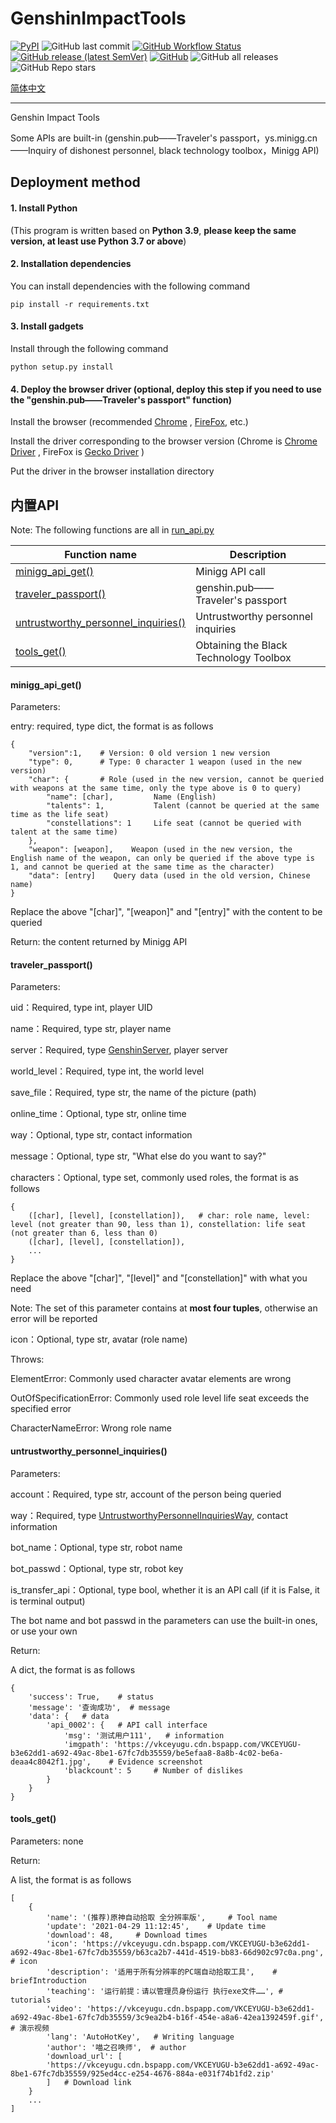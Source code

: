 # GenshinImpactTools

[![PyPI](https://img.shields.io/pypi/v/GenshinImpactTools)]("https://pypi.org/project/GenshinImpactTools/")
![GitHub last commit](https://img.shields.io/github/last-commit/MingxuanGame/GenshinImpactTools)
[![GitHub Workflow Status](https://img.shields.io/github/workflow/status/MingxuanGame/GenshinImpactTools/Upload%20to%20PyPI)](https://github.com/MingxuanGame/GenshinImpactTools/actions/workflows/job.yml)
[![GitHub release (latest SemVer)](https://img.shields.io/github/v/release/MingxuanGame/GenshinImpactTools)](https://github.com/MingxuanGame/GenshinImpactTools/releases)
[![GitHub](https://img.shields.io/github/license/MingxuanGame/GenshinImpactTools)](https://github.com/MingxuanGame/GenshinImpactTools/blob/master/LICENSE)
![GitHub all releases](https://img.shields.io/github/downloads/MingxuanGame/GenshinImpactTools/total)
![GitHub Repo stars](https://img.shields.io/github/stars/MingxuanGame/GenshinImpactTools)

[简体中文](docs/README_CN.md)

---

Genshin Impact Tools

Some APIs are built-in (genshin.pub——Traveler's passport，ys.minigg.cn——Inquiry of dishonest personnel, black technology
toolbox，Minigg API)

Deployment method
---

#### 1. Install Python

(This program is written based on **Python 3.9**, **please keep the same version, at least use Python 3.7 or above**)

#### 2. Installation dependencies

You can install dependencies with the following command

```shell
pip install -r requirements.txt
```

#### 3. Install gadgets

Install through the following command

```shell
python setup.py install
```

#### 4. Deploy the browser driver (optional, deploy this step if you need to use the "genshin.pub——Traveler's passport" function)

Install the browser (recommended [Chrome](https://www.google.cn/chrome/index.html)
, [FireFox](https://www.firefox.com.cn), etc.)

Install the driver corresponding to the browser version (Chrome
is [Chrome Driver]([chromedriver.storage.googleapis.com/index.html](http://chromedriver.storage.googleapis.com/index.html))
, FireFox is [Gecko Driver](https://github.com/mozilla/geckodriver/releases) )

Put the driver in the browser installation directory

内置API
---

Note: The following functions are all in [run_api.py](GenshinImpactTools/run_api.py)

| Function name                              | Description                 |
| ----------------------------------- | -------------------- |
| [minigg_api_get()](#f1)              | Minigg API call       |
| [traveler_passport()](#f2)                 | genshin.pub——Traveler's passport |
| [untrustworthy_personnel_inquiries()](#f3) | Untrustworthy personnel inquiries         |
| [tools_get()](#f4)                         | Obtaining the Black Technology Toolbox     |

#### <span id="f1">minigg_api_get()</span>

Parameters:

entry: required, type dict, the format is as follows

```
{
    "version":1,    # Version: 0 old version 1 new version
    "type": 0,      # Type: 0 character 1 weapon (used in the new version)
    "char": {       # Role (used in the new version, cannot be queried with weapons at the same time, only the type above is 0 to query)
        "name": [char],         Name (English)
        "talents": 1,           Talent (cannot be queried at the same time as the life seat)
        "constellations": 1     Life seat (cannot be queried with talent at the same time)
    },
    "weapon": [weapon],    Weapon (used in the new version, the English name of the weapon, can only be queried if the above type is 1, and cannot be queried at the same time as the character)
    "data": [entry]    Query data (used in the old version, Chinese name)
}
```

Replace the above "[char]", "[weapon]" and "[entry]" with the content to be queried

Return: the content returned by Minigg API

#### <span id="f2">traveler_passport()</span>

Parameters:

uid：Required, type int, player UID

name：Required, type str, player name

server：Required, type [GenshinServer](GenshinImpactTools/run_api.py), player server

world_level：Required, type int, the world level

save_file：Required, type str, the name of the picture (path)

online_time：Optional, type str, online time

way：Optional, type str, contact information

message：Optional, type str, "What else do you want to say?"

characters：Optional, type set, commonly used roles, the format is as follows

```
{
    ([char], [level], [constellation]),   # char: role name, level: level (not greater than 90, less than 1), constellation: life seat (not greater than 6, less than 0)
    ([char], [level], [constellation]),
    ...
}
```

Replace the above "[char]", "[level]" and "[constellation]" with what you need

Note: The set of this parameter contains at **most four tuples**, otherwise an error will be reported

icon：Optional, type str, avatar (role name)

Throws:

ElementError: Commonly used character avatar elements are wrong

OutOfSpecificationError: Commonly used role level life seat exceeds the specified error

CharacterNameError: Wrong role name

#### <span id="f3">untrustworthy_personnel_inquiries()</span>

Parameters:

account：Required, type str, account of the person being queried

way：Required, type [UntrustworthyPersonnelInquiriesWay](GenshinImpactTools/run_api.py), contact information

bot_name：Optional, type str, robot name

bot_passwd：Optional, type str, robot key

is_transfer_api：Optional, type bool, whether it is an API call (if it is False, it is terminal output)

The bot name and bot passwd in the parameters can use the built-in ones, or use your own

Return:

A dict, the format is as follows

```
{
	'success': True,	# status
	'message': '查询成功',	# message
	'data': {	# data
		'api_0002': {	# API call interface
			'msg': '测试用户111',	# information
			'imgpath': 'https://vkceyugu.cdn.bspapp.com/VKCEYUGU-b3e62dd1-a692-49ac-8be1-67fc7db35559/be5efaa8-8a8b-4c02-be6a-deaa4c8042f1.jpg',	# Evidence screenshot
			'blackcount': 5		# Number of dislikes
		}
	}
}
```

#### <span id="f4">tools_get()</span>

Parameters: none

Return:

A list, the format is as follows

```
[
	{
		'name': '(推荐)原神自动拾取 全分辨率版', 	# Tool name
		'update': '2021-04-29 11:12:45', 	# Update time
		'download': 48, 	# Download times
		'icon': 'https://vkceyugu.cdn.bspapp.com/VKCEYUGU-b3e62dd1-a692-49ac-8be1-67fc7db35559/b63ca2b7-441d-4519-bb83-66d902c97c0a.png', 	# icon
		'description': '适用于所有分辨率的PC端自动拾取工具', 	# briefIntroduction
		'teaching': '运行前提：请以管理员身份运行 执行exe文件……',	# tutorials 
		'video': 'https://vkceyugu.cdn.bspapp.com/VKCEYUGU-b3e62dd1-a692-49ac-8be1-67fc7db35559/3c9ea2b4-b16f-454e-a8a6-42ea1392459f.gif', 	# 演示视频
		'lang': 'AutoHotKey',	# Writing language 
		'author': '喵之召唤师', 	# author
		'download_url': [
		'https://vkceyugu.cdn.bspapp.com/VKCEYUGU-b3e62dd1-a692-49ac-8be1-67fc7db35559/925ed4cc-e254-4676-884a-e031f74b1fd2.zip'
		]	# Download link
	}
	...
]
```

